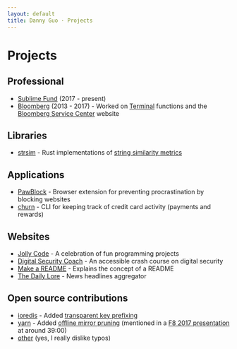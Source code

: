 ```yaml
---
layout: default
title: Danny Guo · Projects
---
```


# Projects

## Professional
* [Sublime Fund](https://sublimefund.org) (2017 - present)
* [Bloomberg](https://bloomberg.com) (2013 - 2017) - Worked on [Terminal](https://www.bloomberg.com/professional/solution/bloomberg-terminal/) functions and the [Bloomberg Service Center](https://service.bloomberg.com) website

## Libraries
* [strsim](https://github.com/dguo/strsim-rs) - Rust implementations of [string similarity metrics](https://en.wikipedia.org/wiki/String_metric)

## Applications
* [PawBlock](https://dannyguo.com/pawblock) - Browser extension for preventing procrastination by blocking websites
* [churn](https://github.com/dguo/churn) - CLI for keeping track of credit card
  activity (payments and rewards)

## Websites
* [Jolly Code](https://jollycode.org) - A celebration of fun programming projects
* [Digital Security Coach](https://digitalsecuritycoach.com) - An accessible crash course on digital security
* [Make a README](https://makeareadme.com) - Explains the concept of a README
* [The Daily Lore](https://www.dailylore.com/) - News headlines aggregator

## Open source contributions
* [ioredis](https://github.com/luin/ioredis) - Added [transparent key prefixing](https://github.com/luin/ioredis#transparent-key-prefixing)
* [yarn](https://yarnpkg.com) - Added [offline mirror pruning](https://yarnpkg.com/en/docs/prune-offline-mirror) (mentioned in a [F8 2017 presentation](https://developers.facebook.com/videos/f8-2017/building-high-quality-javascript-tools/) at around 39:00)
* [other](https://showmyprs.com/user/dguo) (yes, I really dislike typos)
